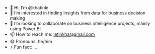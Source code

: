 - 👋 Hi, I’m @khatinle
- 👀 I’m interested in finding insights from data for business decision making
- 💞️ I’m looking to collaborate on business intelligence projects, mainly using Power BI
- 📫 How to reach me: letinkha@gmail.com
- 😄 Pronouns: he/him
- ⚡ Fun fact: ...

<!---
khatinle/khatinle is a ✨ special ✨ repository because its `README.md` (this file) appears on your GitHub profile.
You can click the Preview link to take a look at your changes.
--->
